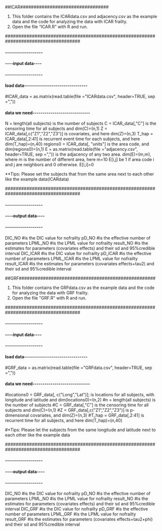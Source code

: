 
##ICAR#################################


1. This folder contains the ICARdata.csv and adjacency.csv as the example data and the code for analyzing the data with ICAR frailty.
2. Open the file “ICAR.R” with R and run.



####################################################################################
#### ------------------- ####
#### ----input data---- ####
#### ------------------- ####

#### load data--------------------------------
#ICAR_data = as.matrix(read.table(file ="ICARdata.csv", header=TRUE, sep =","))

#### data we need-----------------------------
N = length(all subjects) is the number of subjects 
C = ICAR_data[,"C"] is the censoring time for all subjects and dim(C)=(n,1)
Z = ICAR_data[,c("Z1","Z2","Z3")] is covariates, and here dim(Z)=(n,3)
T_hap = ICAR_data[,2:41] is recurrent event time for each subjects, and here dim(T_hap)=(n,40)
regions0 = ICAR_data[, "units"] is the area code, and dim(regions0)=(n,1)
E = as.matrix(read.table(file ="adjacency.csv", header=TRUE, sep =",")) is the adjacency of any two area. dim(E)=(m,m), where m is the number of different area, here m=10
E[i,j] be 1 if area code i and j are neighbors and 0 otherwise. E[i,i]=0


**Tips: Please set the subjects that from the same area next to each other like the example data(ICARdata)

####################################################################################
#### ------------------- ####
#### ----output data---- ####
#### ------------------- ####
DIC_NO     #is the DIC value for nofrailty 
pD_NO      #is the effective number of parameters 
LPML_NO    #is the LPML value for nofrailty 
result_NO  #is the estimates for parameters (covariates effects) and their sd and 95%credible interval
DIC_ICAR   #is the DIC value for nofrailty 
pD_ICAR    #is the effective number of parameters 
LPML_ICAR  #is the LPML value for nofrailty 
result_ICAR #is the estimates for parameters (covariates effects+tau2) and their sd and 95%credible interval





##GRF###################################################
1. This folder contains the GRFdata.csv as the example data and the code for analyzing the data with GRF frailty.
3. Open the file "GRF.R" with R and run.


####################################################################################
#### ------------------- ####
#### ----input data---- ####
#### ------------------- ####
#### load data--------------------------------
#GRF_data = as.matrix(read.table(file ="GRFdata.csv", header=TRUE, sep =","))

#### data we need-----------------------------
#locations0 = GRF_data[, c("Long","Lat")]; is locations for all subjects, with longitude and latitude and dim(locations0)=(n,2)
#n = length(all subjects) is the number of subjects 
#C = GRF_data[,"C"] is the censoring time for all subjects and dim(C)=(n,1)
#Z = GRF_data[,c("Z1","Z2","Z3")] is p-dimensional covariates, and dim(Z)=(n,3)
#T_hap = GRF_data[,2:41] is recurrent time for all subjects, and here dim(T_hap)=(n,40)

#*Tips: Please let the subjects from the same longitude and latitude next to each other like the example data



####################################################################################
#### ------------------- ####
#### ----output data---- ####
#### ------------------- ####
DIC_NO    #is the DIC value for nofrailty
pD_NO     #is the effective number of parameters
LPML_NO   #is the LPML value for nofrailty
result_NO #is the estimates for parameters (covariates effects) and their sd and 95%credible interval
DIC_GRF   #is the DIC value for nofrailty
pD_GRF    #is the effective number of parameters
LPML_GRF  #is the LPML value for nofrailty
result_GRF #is the estimates for parameters (covariates effects+tau2+phi) and their sd and 95%credible interval







